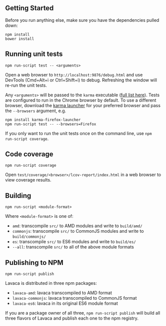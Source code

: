 ## Getting Started

Before you run anything else, make sure you have the dependencies pulled down:

```
npm install
bower install
```

## Running unit tests

`npm run-script test -- <arguments>`

Open a web browser to `http://localhost:9876/debug.html` and use DevTools
(Cmd+Alt+i or Ctrl+Shift+i) to debug. Refreshing the window will re-run the
unit tests.

Any `<arguments>` will be passed to the `karma` executable ([full list
here](https://karma-runner.github.io/0.13/config/configuration-file.html)).
Tests are configured to run in the Chrome browser by default. To use a
different browser, download the [karma
launcher](https://karma-runner.github.io/0.13/config/browsers.html) for your
preferred browser and pass the `--browsers` argument, e.g.

```
npm install karma-firefox-launcher
npm run-script test -- --browsers=Firefox
```

If you only want to run the unit tests once on the command line, use `npm
run-script coverage`.

## Code coverage

`npm run-script coverage`

Open `test/coverage/<browser>/lcov-report/index.html` in a web browser to view
coverage results.

## Building

`npm run-script <module-format>`

Where `<module-format>` is one of:
- `amd`: transcompile `src/` to AMD modules and write to `build/amd/`
- `commonjs`: transcompile `src/` to CommonJS modules and write to `build/commonjs/`
- `es`: transcompile `src/` to ES6 modules and write to `build/es/`
- `--all`: transcompile `src/` to all of the above module formats

## Publishing to NPM

`npm run-script publish`

Lavaca is distributed in three npm packages:
- `lavaca-amd`: lavaca transcompiled to AMD format
- `lavaca-commonjs`: lavaca transcompiled to CommonJS format
- `lavaca-es6`: lavaca in its original ES6 module format

If you are a package owner of all three, `npm run-script publish` will build
all three flavors of Lavaca and publish each one to the npm registry.
